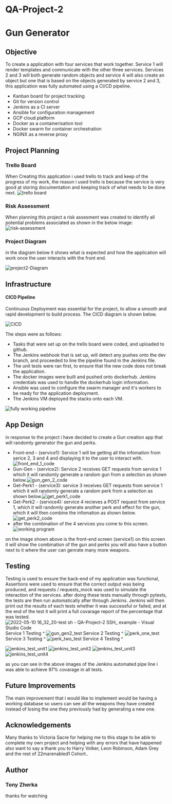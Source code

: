 # QA-Project-2
# Gun Generator
## Objective
To create a application with four services that work together. Service 1 will render templates and communicate with the other three services. Services 2 and 3 will both generate random objects and service 4 will also create an object but one that is based on the objects generated by service 2 and 3, this application was fully automated using a CI/CD pipeline.
* Kanban board for project tracking
* Git for version control
* Jenkins as a CI server
* Ansible for configuration management
* GCP cloud platform
* Docker as a containerisation tool
* Docker swarm for container orchestration
* NGINX as a reverse proxy

## Project Planning
### Trello Board
When Creating this application i used trello to track and keep of the progress of my work, the reason i used trello is because the service is very good at storing documentation and keeping track of what needs to be done next.
![trello board](https://user-images.githubusercontent.com/101265381/168577011-e9d2b066-9116-45eb-8f4f-68a13368c578.png)
### Risk Assessment
When planning this project a risk assesment was created to identify all potential problems associated as shown in the below image:
![risk-assessment](https://user-images.githubusercontent.com/101265381/168581340-53c8cac7-a992-4620-9406-181625a6e191.png)
### Project Diagram
in the diagram below it shows what is expected and how the application will work once the user interacts with the front end.

![project2-Diagram](https://user-images.githubusercontent.com/101265381/168583455-c51c320b-0451-45c2-a65d-2f202b947cc1.png)

## Infrastructure
#### CICD Pipeline
Continuous Deployment was essential for the project, to allow a smooth and rapid development to build process. The CICD diagram is shown below.

![CICD](https://user-images.githubusercontent.com/101265381/168599502-1ac7f3d4-f179-4945-a3c0-5e717566fc4c.png)

The steps were as follows:

* Tasks that were set up on the trello board were coded, and uploaded to github.
* The Jenkins webhook that is set up, will detect any pushes onto the dev branch, and proceeded to line the pipeline found in the Jenkins file.
* The unit tests were ran first, to ensure that the new code does not break the application.
* The docker images were built and pushed onto dockerhub. Jenkins credentials was used to handle the dockerhub login information.
* Ansible was used to configure the swarm manager and it's workers to be ready for the application deployment.
* The Jenkins VM deployed the stacks onto each VM.

![fully working pipeline](https://user-images.githubusercontent.com/101265381/168599038-82b73ee4-4596-44cf-b394-1386184cb5e4.png)


## App Design
in response to the project i have decided to create a Gun creation app that will randomly generator the gun and perks.

* Front-end - (service1): Service 1 will be getting all the infomation from serice 2, 3 and 4 and displaying it to the user to interact with.![front_end_1_code](https://user-images.githubusercontent.com/101265381/168585170-87d6cc2d-aaa3-4921-8f02-1d7d8130e10f.png)
* Gun-Gen - (service2): Service 2 receives GET requests from service 1 which it will randomly generate a random gun from a selection as shown below.![gun_gen_2_code](https://user-images.githubusercontent.com/101265381/168586024-7bcd2676-5128-435a-baae-1d5bdee9d282.png)
* Get-Perk1 - (service3): service 3 receives GET requests from service 1 which it will randomly generate a random perk from a selection as shown below.![get_perk1_code](https://user-images.githubusercontent.com/101265381/168586582-c91c1b3f-8096-4485-b2d4-5fac063b691c.png)
* Get-Perk2 - (service4): service 4 recieves a POST request from service 1, which it will randomly generate another perk and effect for the gun, which it will then combine the infomation as shown below.![get_perk2_code](https://user-images.githubusercontent.com/101265381/168587031-450f95ba-8489-4aa4-a78c-f4bc154d5c9e.png)
* after the combination of the 4 services you come to this screen.![working program](https://user-images.githubusercontent.com/101265381/168592519-cb0425fa-f1c8-4628-a31f-06a05e85bb08.png)

on the image shown above is the front-end screen (service1) on this screen it will show the combination of the gun and perks you will also have a button next to it where the user can genrate many more weapons.

## Testing
Testing is used to ensure the back-end of my application was functional, Assertions were used to ensure that the correct output was being produced, and requests / requests_mock was used to simulate the interaction of the services. after doing these tests manually through pytests, the tests are then run automatically after through Jenkins. Jenkins will then print out the results of each tests whether it was successful or failed, and at the end of the test it will print a full covarage report of the percentage that was tested.
![2022-05-10 16_32_20-test sh - QA-Project-2  SSH_ example  - Visual Studio Code](https://user-images.githubusercontent.com/101265381/168593503-7519eb50-4dce-494c-9a1b-245ec80a1e71.png)
Service 1 Testing ^
![gun_gen2_test](https://user-images.githubusercontent.com/101265381/168593545-ea63ab5c-cb59-472a-be3d-a9e8d1241b00.png)
Service 2 Testing ^
![perk_one_test](https://user-images.githubusercontent.com/101265381/168593611-76f71b0f-e1f2-4e60-b6e3-7873572478e3.png)
Service 3 Testing ^
![perk_two_test](https://user-images.githubusercontent.com/101265381/168593670-e930b8af-1d16-4f0c-9265-6f7b1860de9f.png)
Service 4 Testing ^

![jenkins_test_unit1](https://user-images.githubusercontent.com/101265381/168593821-72ac209f-29ff-464b-bbf7-2e62cdf586c7.png)
![jenkins_test_unit2](https://user-images.githubusercontent.com/101265381/168593842-ed4c3a7c-1c82-4ac4-95d3-64c9b7d175fe.png)
![jenkins_test_unit3](https://user-images.githubusercontent.com/101265381/168593850-3b943e76-3fea-4b3b-b5ff-73b9bb98357b.png)
![jenkins_test_unit4](https://user-images.githubusercontent.com/101265381/168593854-6f17425c-5b52-41be-aeea-a841c2d8d907.png)

as you can see in the above images of the Jenkins automated pipe line i was able to achieve 97% covarage in all tests.

## Future Improvements
The main improvement that i would like to implement would be having a working database so users can see all the weapons they have created instead of losing the one they previously had by generating a new one.
## Acknowledgements
Many thanks to Victoria Sacre for helping me to this stage to be able to complete my own project and helping with any errors that have happened also want to say a thank you to Harry Volker, Leon Robinson, Adam Grey and the rest of 22marenabled1 Cohort..
## Author
### Tony Zherka


thanks for watching
